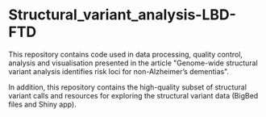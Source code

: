 # Structural_variant_analysis-LBD-FTD

This repository contains code used in data processing, quality control, analysis and visualisation presented in the article "Genome-wide structural variant analysis identifies risk loci for non-Alzheimer’s dementias".

In addition, this repository contains the high-quality subset of structural variant calls and resources for exploring the structural variant data (BigBed files and Shiny app).

